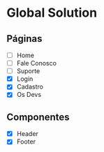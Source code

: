 # Global Solution



## Páginas
- [ ] Home
- [ ] Fale Conosco
- [ ] Suporte
- [x] Login
- [x] Cadastro
- [x] Os Devs

## Componentes
- [x] Header
- [x] Footer